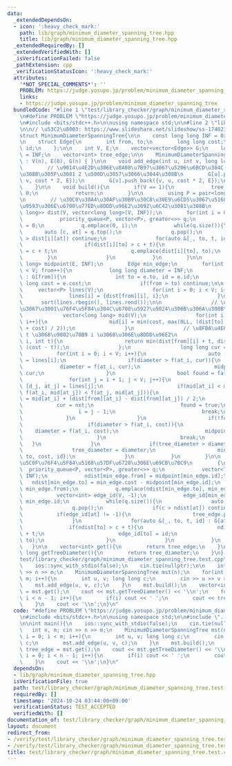 ```yaml
---
data:
  _extendedDependsOn:
  - icon: ':heavy_check_mark:'
    path: lib/graph/minimum_diameter_spanning_tree.hpp
    title: lib/graph/minimum_diameter_spanning_tree.hpp
  _extendedRequiredBy: []
  _extendedVerifiedWith: []
  _isVerificationFailed: false
  _pathExtension: cpp
  _verificationStatusIcon: ':heavy_check_mark:'
  attributes:
    '*NOT_SPECIAL_COMMENTS*': ''
    PROBLEM: https://judge.yosupo.jp/problem/minimum_diameter_spanning_tree
    links:
    - https://judge.yosupo.jp/problem/minimum_diameter_spanning_tree
  bundledCode: "#line 1 \"test/library_checker/graph/minimum_diameter_spanning_tree.test.cpp\"\
    \n#define PROBLEM \"https://judge.yosupo.jp/problem/minimum_diameter_spanning_tree\"\
    \n#include <bits/stdc++.h>\n\nusing namespace std;\n\n#line 2 \"lib/graph/minimum_diameter_spanning_tree.hpp\"\
    \n\n// \u53C2\u8003: https://www.slideshare.net/slideshow/ss-17402143/17402143\n\
    struct MinimumDiameterSpanningTree{\n\n    const long long INF = 0x1fffffffffffffff;\n\
    \n    struct Edge{\n        int from, to;\n        long long cost;\n        int\
    \ id;\n    };\n\n    int V, E;\n    vector<vector<Edge>> G;\n    long long tree_diameter\
    \ = INF;\n    vector<int> tree_edge;\n\n    MinimumDiameterSpanningTree(int n)\
    \ : V(n), E(0), G(n) { }\n\n    void add_edge(int u, int v, long long cost){\n\
    \        // \u9014\u4E2D\u306E\u8A08\u7B97\u3067\u5206\u6BCD\u304C 2 \u306B\u306A\
    \u308B\u305F\u3081 2 \u500D\u3057\u3066\u3044\u308B\n        G[u].push_back({u,\
    \ v, cost * 2, E});\n        G[v].push_back({v, u, cost * 2, E});\n        E++;\n\
    \    }\n\n    void build(){\n        if(V == 1){\n            tree_diameter =\
    \ 0;\n            return;\n        }\n\n        using P = pair<long long, int>;\n\
    \n        // \u30C0\u30A4\u30AF\u30B9\u30C8\u30E9\u6CD5\u3067\u5168\u70B9\u5BFE\
    \u9593\u306E\u6700\u77ED\u8DDD\u96E2\u3092\u6C42\u3081\u308B\n        vector<vector<long\
    \ long>> dist(V, vector<long long>(V, INF));\n        for(int i = 0; i < V; i++){\n\
    \            priority_queue<P, vector<P>, greater<>> q;\n            dist[i][i]\
    \ = 0;\n            q.emplace(0, i);\n            while(q.size()){\n         \
    \       auto [c, at] = q.top();\n                q.pop();\n                if(c\
    \ > dist[i][at]) continue;\n                for(auto &[_, to, t, id] : G[at]){\n\
    \                    if(dist[i][to] > c + t){\n                        dist[i][to]\
    \ = c + t;\n                        q.emplace(dist[i][to], to);\n            \
    \        }\n                }\n            }\n        }\n\n        vector<long\
    \ long> midpoint(E, INF);\n        Edge min_edge;\n        for(int from = 0; from\
    \ < V; from++){\n            long long diameter = INF;\n            for(auto &e\
    \ : G[from]){\n                int to = e.to, id = e.id;\n                long\
    \ long cost = e.cost;\n                if(from > to) continue;\n\n           \
    \     vector<P> lines(V);\n                for(int i = 0; i < V; i++){\n     \
    \               lines[i] = {dist[from][i], i};\n                }\n          \
    \      sort(lines.rbegin(), lines.rend());\n\n                // \u8FBA\u306E\u9593\
    \u3067\u3001\u76F4\u5F84\u304C\u6700\u5927\u5024\u306B\u306A\u308B\u70B9\n   \
    \             vector<long long> mid(V);\n                for(int i = 0; i < V;\
    \ i++){\n                    mid[i] = min(cost, max(0LL, (dist[to][i] - dist[from][i]\
    \ + cost) / 2));\n                }\n                // \u8FBA\u4E0A\u306E\u70B9\
    \ t \u3068\u9802\u70B9 i \u3068\u306E\u8DDD\u96E2\n                auto f = [&](int\
    \ i, int t){\n                    return min(dist[from][i] + t, dist[to][i] +\
    \ (cost - t));\n                };\n                long long cur = 0;\n     \
    \           for(int i = 0; i < V; i++){\n                    auto [d_i, at_i]\
    \ = lines[i];\n                    if(diameter > f(at_i, cur)){\n            \
    \            diameter = f(at_i, cur);\n                        midpoint[id] =\
    \ cur;\n                    }\n                    bool found = false;\n     \
    \               for(int j = i + 1; j < V; j++){\n                        auto\
    \ [d_j, at_j] = lines[j];\n                        if(mid[at_i] < mid[at_j] &&\
    \ f(at_i, mid[at_j]) < f(at_j, mid[at_j])){\n                            int nxt\
    \ = mid[at_i] + (dist[from][at_i] - dist[from][at_j]) / 2;\n                 \
    \           cur = nxt;\n                            found = true;\n          \
    \                  i = j - 1;\n                            break;\n          \
    \              }\n                    }\n                    if(!found){\n   \
    \                     if(diameter > f(at_i, cost)){\n                        \
    \    diameter = f(at_i, cost);\n                            midpoint[id] = cost;\n\
    \                        }\n                        break;\n                 \
    \   }\n                }\n                if(tree_diameter > diameter){\n    \
    \                tree_diameter = diameter;\n                    min_edge = {from,\
    \ to, cost, id};\n                }\n            }\n        }\n\n        // \u6700\
    \u5C0F\u76F4\u5F84\u5168\u57DF\u6728\u306E\u69CB\u7BC9\n        {\n          \
    \  priority_queue<P, vector<P>, greater<>> q;\n            vector<long long> ndist(V,\
    \ INF);\n            ndist[min_edge.from] = midpoint[min_edge.id];\n         \
    \   ndist[min_edge.to] = min_edge.cost - midpoint[min_edge.id];\n            q.emplace(ndist[min_edge.from],\
    \ min_edge.from);\n            q.emplace(ndist[min_edge.to], min_edge.to);\n \
    \           vector<int> edge_id(V, -1);\n            edge_id[min_edge.from] =\
    \ min_edge.id;\n            while(q.size()){\n                auto [c, at] = q.top();\n\
    \                q.pop();\n                if(c > ndist[at]) continue;\n     \
    \           if(edge_id[at] != -1){\n                    tree_edge.push_back(edge_id[at]);\n\
    \                }\n                for(auto &[_, to, t, id] : G[at]){\n     \
    \               if(ndist[to] > c + t){\n                        ndist[to] = c\
    \ + t;\n                        edge_id[to] = id;\n                        q.emplace(ndist[to],\
    \ to);\n                    }\n                }\n            }\n        }\n \
    \   }\n\n    vector<int> get(){\n        return tree_edge;\n    }\n\n    long\
    \ long getTreeDiameter(){\n        return tree_diameter;\n    }\n};\n#line 7 \"\
    test/library_checker/graph/minimum_diameter_spanning_tree.test.cpp\"\n\nint main(){\n\
    \    ios::sync_with_stdio(false);\n    cin.tie(nullptr);\n\n    int n, m; cin\
    \ >> n >> m;\n    MinimumDiameterSpanningTree mst(n);\n    for(int i = 0; i <\
    \ m; i++){\n        int u, v; long long c;\n        cin >> u >> v >> c;\n    \
    \    mst.add_edge(u, v, c);\n    }\n    mst.build();\n    vector<int> tree_edge\
    \ = mst.get();\n    cout << mst.getTreeDiameter() << '\\n';\n    for(int i = 0;\
    \ i < n - 1; i++){\n        if(i) cout << ' ';\n        cout << tree_edge[i];\n\
    \    }\n    cout << '\\n';\n}\n"
  code: "#define PROBLEM \"https://judge.yosupo.jp/problem/minimum_diameter_spanning_tree\"\
    \n#include <bits/stdc++.h>\n\nusing namespace std;\n\n#include \"../../../lib/graph/minimum_diameter_spanning_tree.hpp\"\
    \n\nint main(){\n    ios::sync_with_stdio(false);\n    cin.tie(nullptr);\n\n \
    \   int n, m; cin >> n >> m;\n    MinimumDiameterSpanningTree mst(n);\n    for(int\
    \ i = 0; i < m; i++){\n        int u, v; long long c;\n        cin >> u >> v >>\
    \ c;\n        mst.add_edge(u, v, c);\n    }\n    mst.build();\n    vector<int>\
    \ tree_edge = mst.get();\n    cout << mst.getTreeDiameter() << '\\n';\n    for(int\
    \ i = 0; i < n - 1; i++){\n        if(i) cout << ' ';\n        cout << tree_edge[i];\n\
    \    }\n    cout << '\\n';\n}\n"
  dependsOn:
  - lib/graph/minimum_diameter_spanning_tree.hpp
  isVerificationFile: true
  path: test/library_checker/graph/minimum_diameter_spanning_tree.test.cpp
  requiredBy: []
  timestamp: '2024-10-24 03:44:00+09:00'
  verificationStatus: TEST_ACCEPTED
  verifiedWith: []
documentation_of: test/library_checker/graph/minimum_diameter_spanning_tree.test.cpp
layout: document
redirect_from:
- /verify/test/library_checker/graph/minimum_diameter_spanning_tree.test.cpp
- /verify/test/library_checker/graph/minimum_diameter_spanning_tree.test.cpp.html
title: test/library_checker/graph/minimum_diameter_spanning_tree.test.cpp
---
```

